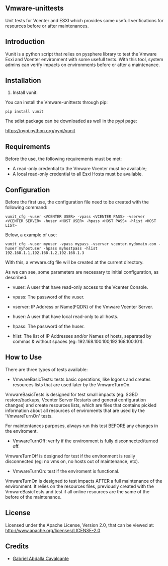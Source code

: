 Vmware-unittests
----------------

Unit tests for Vcenter and ESXI which provides some usefull verifications for
resources before or after maintenances.

Introduction
------------

Vunit is a python script that relies on pysphere library to test
the Vmware Esxi and Vcenter environment with some usefull tests. With this tool,
system admins can verify impacts on environments before or after a maintenance.

Installation
------------

1. Install vunit:

You can install the Vmware-unittests through pip:

`pip install vunit`

The sdist package can be downloaded as well in the pypi page:

https://pypi.python.org/pypi/vunit

Requirements
------------

Before the use, the following requirements must be met:

 * A read-only credential to the Vmware Vcenter must be available;
 * A local read-only credential to all Esxi Hosts must be available.
 
Configuration
-------------
Before the first use, the configuration file need to be created with the 
following command:

`vunit_cfg -vuser <VCENTER USER> -vpass <VCENTER PASS> -vserver <VCENTER SERVER>
-huser <HOST USER> -hpass <HOST PASS> -hlist <HOST LIST>`

Below, a example of use:

`vunit_cfg -vuser myuser -vpass mypass -vserver vcenter.mydomain.com
-huser myhostuser -hpass myhostpass -hlist 192.168.1.1,192.168.1.2,192.168.1.3`

With this, a vmware.cfg file will be created at the current directory.

As we can see, some parameters are necessary to initial configuration, as 
described:

 * vuser: A user that have read-only access to the Vcenter Console.
 * vpass: The password of the vuser.
 * vserver: IP Address or Name(FQDN) of the Vmware Vcenter Server.
 
 * huser: A user that have local read-only to all hosts.
 * hpass: The password of the huser.
 * hlist: The list of IP Addresses and/or Names of hosts, separated by commas &
 without spaces (eg: 192.168.100.100,192.168.100.101).

How to Use
----------

There are three types of tests available:

* VmwareBasicTests: tests basic operations, like logons and creates resources 
lists that are used later by the VmwareTurnOn.

VmwareBasicTests is designed for test small impacts (eg: SGBD
restore/backups, Vcenter Server Restarts and general configuration changes) and
create resources lists, which are files that contains pickled information about
all resources of enviroments that are used by the 'VmwareTurnOn' tests.

For maintentances purposes, always run this test BEFORE any changes in the
enviroment.

* VmwareTurnOff: verify if the environment is fully disconnected/turned off.

VmwareTurnOff is designed for test if the environment is really disconnected
(eg: no vms on, no hosts out of maintenance, etc).

* VmwareTurnOn: test if the enviroment is functional.

VmwareTurnOn is designed to test impacts AFTER a full maintenance of the environment.
It relies on the resources files, previously created with the VmwareBasicTests
and test if all online resources are the same of the before of the maintenance.

License
-------

Licensed under the Apache License, Version 2.0, that can be viewed at:
  http://www.apache.org/licenses/LICENSE-2.0

Credits
-------
* [Gabriel Abdalla Cavalcante](https://github.com/gcavalcante8808)
